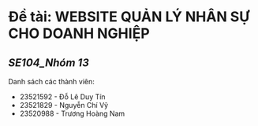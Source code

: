 # Đề tài: WEBSITE QUẢN LÝ NHÂN SỰ CHO DOANH NGHIỆP
## *SE104_Nhóm 13*
Danh sách các thành viên:
- 23521592 - Đỗ Lê Duy Tín
- 23521829 - Nguyễn Chí Vỹ
- 23520988 - Trương Hoàng Nam

